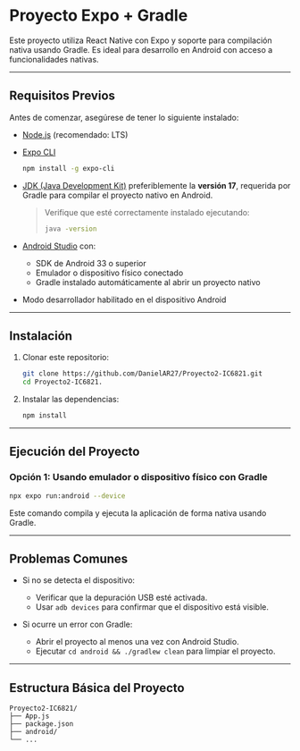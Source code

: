 # Proyecto Expo + Gradle

Este proyecto utiliza React Native con Expo y soporte para compilación nativa usando Gradle. Es ideal para desarrollo en Android con acceso a funcionalidades nativas.

---

## Requisitos Previos

Antes de comenzar, asegúrese de tener lo siguiente instalado:

- [Node.js](https://nodejs.org/) (recomendado: LTS)
- [Expo CLI](https://docs.expo.dev/workflow/expo-cli/)
  ```bash
  npm install -g expo-cli
  ```
- [JDK (Java Development Kit)](https://adoptium.net/) preferiblemente la **versión 17**, requerida por Gradle para compilar el proyecto nativo en Android.
  
  > Verifique que esté correctamente instalado ejecutando:
  > ```bash
  > java -version
  > ```
- [Android Studio](https://developer.android.com/studio) con:
  - SDK de Android 33 o superior
  - Emulador o dispositivo físico conectado
  - Gradle instalado automáticamente al abrir un proyecto nativo
- Modo desarrollador habilitado en el dispositivo Android

---

## Instalación

1. Clonar este repositorio:
   ```bash
   git clone https://github.com/DanielAR27/Proyecto2-IC6821.git
   cd Proyecto2-IC6821.
   ```

2. Instalar las dependencias:
   ```bash
   npm install
   ```

---

## Ejecución del Proyecto

### Opción 1: Usando emulador o dispositivo físico con Gradle

```bash
npx expo run:android --device
```

Este comando compila y ejecuta la aplicación de forma nativa usando Gradle.

---

## Problemas Comunes

- Si no se detecta el dispositivo:
  - Verificar que la depuración USB esté activada.
  - Usar `adb devices` para confirmar que el dispositivo está visible.

- Si ocurre un error con Gradle:
  - Abrir el proyecto al menos una vez con Android Studio.
  - Ejecutar `cd android && ./gradlew clean` para limpiar el proyecto.

---

## Estructura Básica del Proyecto

```plaintext
Proyecto2-IC6821/
├── App.js
├── package.json
├── android/
└── ...
```

